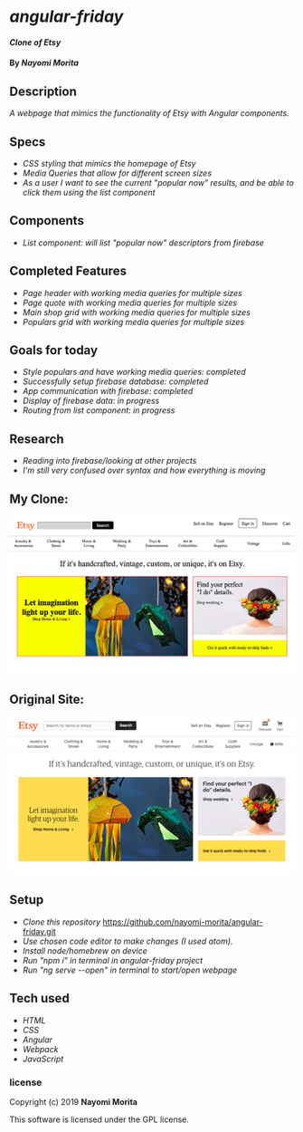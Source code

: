 # _angular-friday_

#### _Clone of Etsy_

#### By _**Nayomi Morita**_

## Description

_A webpage that mimics the functionality of Etsy with Angular components._

## Specs
* _CSS styling that mimics the homepage of Etsy_
* _Media Queries that allow for different screen sizes_
* _As a user I want to see the current "popular now" results, and be able to click them using the list component_

## Components
* _List component: will list "popular now" descriptors from firebase_

## Completed Features
* _Page header with working media queries for multiple sizes_
* _Page quote with working media queries for multiple sizes_
* _Main shop grid with working media queries for multiple sizes_
* _Populars grid with working media queries for multiple sizes_

## Goals for today
* _Style populars and have working media queries: completed_
* _Successfully setup firebase database: completed_
* _App communication with firebase: completed_
* _Display of firebase data: in progress_
* _Routing from list component: in progress_

## Research
* _Reading into firebase/looking at other projects_
* _I'm still very confused over syntax and how everything is moving_

## My Clone:

![](./src/assets/img/clone.png)

## Original Site:

![](./src/assets/img/site.png)

## Setup
* _Clone this repository_
https://github.com/nayomi-morita/angular-friday.git
* _Use chosen code editor to make changes (I used atom)._
* _Install node/homebrew on device_
* _Run "npm i" in terminal in angular-friday project_
* _Run "ng serve --open" in terminal to start/open webpage_

## Tech used
* _HTML_
* _CSS_
* _Angular_
* _Webpack_
* _JavaScript_

### license

Copyright (c) 2019 **Nayomi Morita**

This software is licensed under the GPL license.
